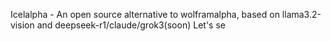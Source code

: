 Icelalpha - An open source alternative to wolframalpha, based on llama3.2-vision and deepseek-r1/claude/grok3(soon)
Let's se
